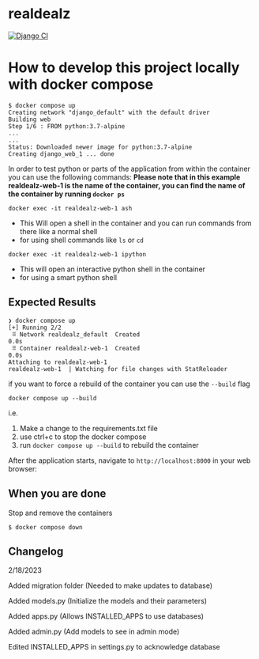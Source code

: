 # realdealz
[![Django CI](https://github.com/ChicoState/realdealz/actions/workflows/django.yml/badge.svg)](https://github.com/ChicoState/realdealz/actions/workflows/django.yml)

# How to develop this project locally with docker compose

```
$ docker compose up
Creating network "django_default" with the default driver
Building web
Step 1/6 : FROM python:3.7-alpine
...
...
Status: Downloaded newer image for python:3.7-alpine
Creating django_web_1 ... done
```

In order to test python or parts of the application from within the container you can use the following commands:
__Please note that in this example realdealz-web-1 is the name of the container, you can find the name of the container by running `docker ps`__

`docker exec -it realdealz-web-1 ash`
- This Will open a shell in the container and you can run commands from there like a normal shell
- for using shell commands like `ls` or `cd`

`docker exec -it realdealz-web-1 ipython`
- This will open an interactive python shell in the container 
- for using a smart python shell


## Expected Results
```
❯ docker compose up
[+] Running 2/2
 ⠿ Network realdealz_default  Created                                             0.0s
 ⠿ Container realdealz-web-1  Created                                             0.0s
Attaching to realdealz-web-1
realdealz-web-1  | Watching for file changes with StatReloader
```

if you want to force a rebuild of the container you can use the `--build` flag
```
docker compose up --build 
``` 
i.e. 
1. Make a change to the requirements.txt file
2. use ctrl+c to stop the docker compose
3. run `docker compose up --build` to rebuild the container


After the application starts, navigate to `http://localhost:8000` in your web browser:

## When you are done
Stop and remove the containers
```
$ docker compose down
```


## Changelog 

2/18/2023

Added migration folder (Needed to make updates to database)

Added models.py (Initialize the models and their parameters)

Added apps.py (Allows INSTALLED_APPS to use databases)

Added admin.py (Add models to see in admin mode)

Edited INSTALLED_APPS in settings.py to acknowledge database

